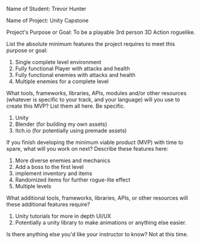 Name of Student: Trevor Hunter

Name of Project: Unity Capstone

Project's Purpose or Goal: 
To be a playable 3rd person 3D Action roguelike.

List the absolute minimum features the project requires to meet this purpose or goal: 
1. Single complete level environment
2. Fully functional Player with attacks and health
3. Fully functional enemies with attacks and health
4. Multiple enemies for a complete level

What tools, frameworks, libraries, APIs, modules and/or other resources (whatever is specific to your track, and your language) will you use to create this MVP? List them all here. Be specific.
1. Unity
2. Blender (for building my own assets)
3. Itch.io (for potentially using premade assets)

If you finish developing the minimum viable product (MVP) with time to spare, what will you work on next? Describe these features here: 
1. More diverse enemies and mechanics
2. Add a boss to the first level
3. implement inventory and items
4. Randomized items for further rogue-lite effect
5. Multiple levels

What additional tools, frameworks, libraries, APIs, or other resources will these additional features require?
1. Unity tutorials for more in depth UI/UX
2. Potentially a unity library to make animations or anything else easier.

Is there anything else you'd like your instructor to know?
Not at this time.